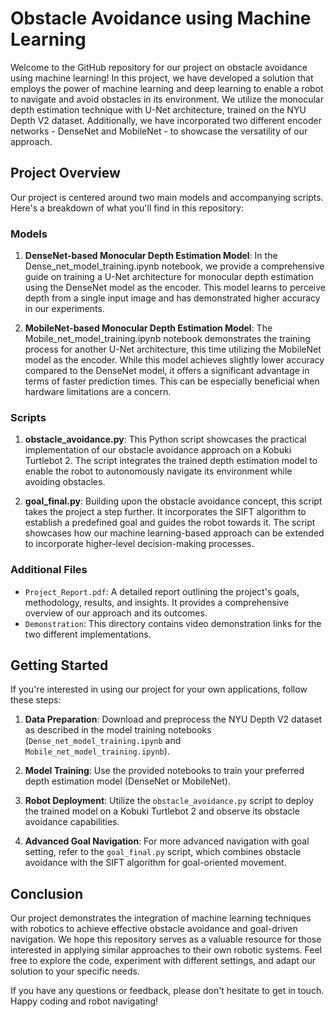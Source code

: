 # Obstacle Avoidance using Machine Learning

Welcome to the GitHub repository for our project on obstacle avoidance using machine learning! In this project, we have developed a solution that employs the power of machine learning and deep learning to enable a robot to navigate and avoid obstacles in its environment. We utilize the monocular depth estimation technique with U-Net architecture, trained on the NYU Depth V2 dataset. Additionally, we have incorporated two different encoder networks - DenseNet and MobileNet - to showcase the versatility of our approach.

## Project Overview

Our project is centered around two main models and accompanying scripts. Here's a breakdown of what you'll find in this repository:

### Models

1. **DenseNet-based Monocular Depth Estimation Model**: In the Dense_net_model_training.ipynb notebook, we provide a comprehensive guide on training a U-Net architecture for monocular depth estimation using the DenseNet model as the encoder. This model learns to perceive depth from a single input image and has demonstrated higher accuracy in our experiments.

2. **MobileNet-based Monocular Depth Estimation Model**: The Mobile_net_model_training.ipynb notebook demonstrates the training process for another U-Net architecture, this time utilizing the MobileNet model as the encoder. While this model achieves slightly lower accuracy compared to the DenseNet model, it offers a significant advantage in terms of faster prediction times. This can be especially beneficial when hardware limitations are a concern.

### Scripts

1. **obstacle_avoidance.py**: This Python script showcases the practical implementation of our obstacle avoidance approach on a Kobuki Turtlebot 2. The script integrates the trained depth estimation model to enable the robot to autonomously navigate its environment while avoiding obstacles.

2. **goal_final.py**: Building upon the obstacle avoidance concept, this script takes the project a step further. It incorporates the SIFT algorithm to establish a predefined goal and guides the robot towards it. The script showcases how our machine learning-based approach can be extended to incorporate higher-level decision-making processes.

### Additional Files

- `Project_Report.pdf`: A detailed report outlining the project's goals, methodology, results, and insights. It provides a comprehensive overview of our approach and its outcomes.
- `Demonstration`: This directory contains video demonstration links for the two different implementations.

## Getting Started

If you're interested in using our project for your own applications, follow these steps:

1. **Data Preparation**: Download and preprocess the NYU Depth V2 dataset as described in the model training notebooks (`Dense_net_model_training.ipynb` and `Mobile_net_model_training.ipynb`).

2. **Model Training**: Use the provided notebooks to train your preferred depth estimation model (DenseNet or MobileNet).

3. **Robot Deployment**: Utilize the `obstacle_avoidance.py` script to deploy the trained model on a Kobuki Turtlebot 2 and observe its obstacle avoidance capabilities.

4. **Advanced Goal Navigation**: For more advanced navigation with goal setting, refer to the `goal_final.py` script, which combines obstacle avoidance with the SIFT algorithm for goal-oriented movement.

## Conclusion

Our project demonstrates the integration of machine learning techniques with robotics to achieve effective obstacle avoidance and goal-driven navigation. We hope this repository serves as a valuable resource for those interested in applying similar approaches to their own robotic systems. Feel free to explore the code, experiment with different settings, and adapt our solution to your specific needs.

If you have any questions or feedback, please don't hesitate to get in touch. Happy coding and robot navigating!

